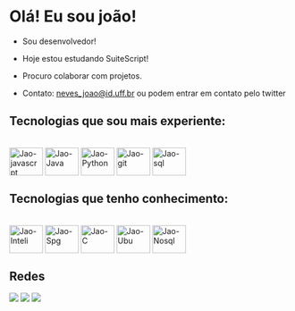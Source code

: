 # Olá! Eu sou joão!

- Sou desenvolvedor!

- Hoje estou estudando SuiteScript!

- Procuro colaborar com projetos.

- Contato: neves_joao@id.uff.br ou podem entrar em contato pelo twitter

## Tecnologias que sou mais experiente:
<div style="display: inline_block"><br>
  <img align= "center" alt="Jao-javascrpt" height="50" width="60" src="https://cdn.jsdelivr.net/gh/devicons/devicon/icons/javascript/javascript-original.svg">
  <img align= "center" alt="Jao-Java" height="50" width="60" src="https://cdn.jsdelivr.net/gh/devicons/devicon/icons/java/java-original-wordmark.svg">
  <img align= "center" alt="Jao-Python" height="50" width="60" src="https://cdn.jsdelivr.net/gh/devicons/devicon/icons/python/python-original.svg">
  <img align= "center" alt="Jao-git" height="50" width="60" src="https://cdn.jsdelivr.net/gh/devicons/devicon/icons/git/git-original.svg">
  <img align= "center" alt="Jao-sql" height="50" width="60" src="https://cdn.jsdelivr.net/gh/devicons/devicon/icons/mysql/mysql-plain-wordmark.svg">
</div>

## Tecnologias que tenho conhecimento:

<div style="display: inline_block"><br>
  <img align= "center" alt="Jao-Inteli" height="50" width="60" src="https://cdn.jsdelivr.net/gh/devicons/devicon/icons/cplusplus/cplusplus-original.svg">
  <img align= "center" alt="Jao-Spg" height="50" width="60" src="https://cdn.jsdelivr.net/gh/devicons/devicon/icons/spring/spring-original-wordmark.svg">
  <img align= "center" alt="Jao-C" height="50" width="60" src="https://cdn.jsdelivr.net/gh/devicons/devicon/icons/c/c-original.svg" >
  <img align= "center" alt="Jao-Ubu" height="50" width="60" src="https://cdn.jsdelivr.net/gh/devicons/devicon/icons/ubuntu/ubuntu-plain.svg"/>
  <img align= "center" alt="Jao-Nosql" height="50" width="60" src="https://cdn.jsdelivr.net/gh/devicons/devicon/icons/mongodb/mongodb-original-wordmark.svg">
</div>

## Redes
<div>
  <a href="https://www.linkedin.com/in/joaolimaneves/" target="_blank"><img src="https://img.shields.io/badge/LinkedIn-0077B5?style=for-the-badge&logo=linkedin&logoColor=white" target="_blank"></a>
   <a href="https://twitter.com/juauneves" target="_blank"><img src="https://img.shields.io/badge/Twitter-1DA1F2?style=for-the-badge&logo=twitter&logoColor=white" target="_blank"></a>
  <a href="https://www.instagram.com/jau_neves/" target="_blank"><img src="https://img.shields.io/badge/Instagram-E4405F?style=for-the-badge&logo=instagram&logoColor=white" target="_blank"></a>

  
</div>
<!---
Johnn404/Johnn404 is a ✨ special ✨ repository because its `README.md` (this file) appears on your GitHub profile.
You can click the Preview link to take a look at your changes.
--->
